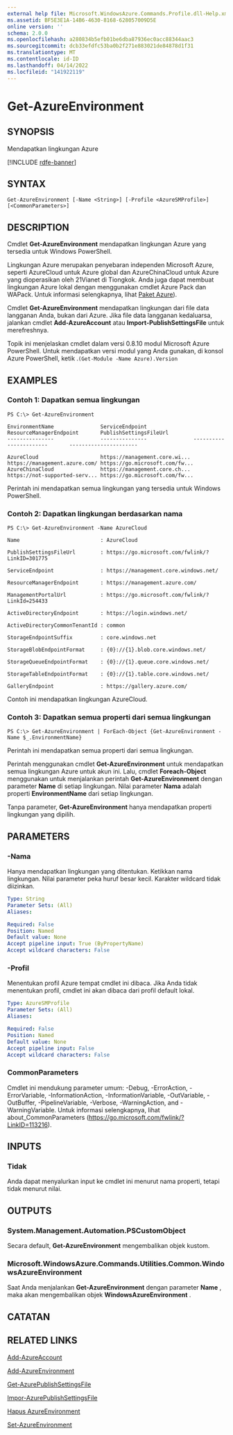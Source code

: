 ```yaml
---
external help file: Microsoft.WindowsAzure.Commands.Profile.dll-Help.xml
ms.assetid: BF5E3E1A-14B6-4630-8168-628057009D5E
online version: ''
schema: 2.0.0
ms.openlocfilehash: a280834b5efb01be6dba87936ec0acc88344aac3
ms.sourcegitcommit: dcb33efdfc53ba0b2f271e883021de84878d1f31
ms.translationtype: MT
ms.contentlocale: id-ID
ms.lasthandoff: 04/14/2022
ms.locfileid: "141922119"
---
```

# Get-AzureEnvironment

## SYNOPSIS
Mendapatkan lingkungan Azure

[!INCLUDE [rdfe-banner](../../includes/rdfe-banner.md)]

## SYNTAX

```
Get-AzureEnvironment [-Name <String>] [-Profile <AzureSMProfile>] [<CommonParameters>]
```

## DESCRIPTION
Cmdlet **Get-AzureEnvironment** mendapatkan lingkungan Azure yang tersedia untuk Windows PowerShell.

Lingkungan Azure merupakan penyebaran independen Microsoft Azure, seperti AzureCloud untuk Azure global dan AzureChinaCloud untuk Azure yang dioperasikan oleh 21Vianet di Tiongkok.
Anda juga dapat membuat lingkungan Azure lokal dengan menggunakan cmdlet Azure Pack dan WAPack.
Untuk informasi selengkapnya, lihat [Paket Azure](/previous-versions/azure/windows-server-azure-pack/)).

Cmdlet **Get-AzureEnvironment** mendapatkan lingkungan dari file data langganan Anda, bukan dari Azure.
Jika file data langganan kedaluarsa, jalankan cmdlet **Add-AzureAccount** atau **Import-PublishSettingsFile** untuk merefreshnya.

Topik ini menjelaskan cmdlet dalam versi 0.8.10 modul Microsoft Azure PowerShell.
Untuk mendapatkan versi modul yang Anda gunakan, di konsol Azure PowerShell, ketik .`(Get-Module -Name Azure).Version`

## EXAMPLES

### Contoh 1: Dapatkan semua lingkungan
```
PS C:\> Get-AzureEnvironment

EnvironmentName               ServiceEndpoint               ResourceManagerEndpoint       PublishSettingsFileUrl
---------------               ---------------               -----------------------       ----------------------

AzureCloud                    https://management.core.wi... https://management.azure.com/ https://go.microsoft.com/fw...
AzureChinaCloud               https://management.core.ch... https://not-supported-serv... https://go.microsoft.com/fw...
```

Perintah ini mendapatkan semua lingkungan yang tersedia untuk Windows PowerShell.

### Contoh 2: Dapatkan lingkungan berdasarkan nama
```
PS C:\> Get-AzureEnvironment -Name AzureCloud

Name                          : AzureCloud

PublishSettingsFileUrl        : https://go.microsoft.com/fwlink/?LinkID=301775

ServiceEndpoint               : https://management.core.windows.net/

ResourceManagerEndpoint       : https://management.azure.com/

ManagementPortalUrl           : https://go.microsoft.com/fwlink/?LinkId=254433

ActiveDirectoryEndpoint       : https://login.windows.net/

ActiveDirectoryCommonTenantId : common

StorageEndpointSuffix         : core.windows.net

StorageBlobEndpointFormat     : {0}://{1}.blob.core.windows.net/

StorageQueueEndpointFormat    : {0}://{1}.queue.core.windows.net/

StorageTableEndpointFormat    : {0}://{1}.table.core.windows.net/

GalleryEndpoint               : https://gallery.azure.com/
```

Contoh ini mendapatkan lingkungan AzureCloud.

### Contoh 3: Dapatkan semua properti dari semua lingkungan
```
PS C:\> Get-AzureEnvironment | ForEach-Object {Get-AzureEnvironment -Name $_.EnvironmentName}
```

Perintah ini mendapatkan semua properti dari semua lingkungan.

Perintah menggunakan cmdlet **Get-AzureEnvironment** untuk mendapatkan semua lingkungan Azure untuk akun ini.
Lalu, cmdlet **Foreach-Object** menggunakan untuk menjalankan perintah **Get-AzureEnvironment** dengan parameter **Name** di setiap lingkungan.
Nilai parameter **Nama** adalah properti **EnvironmentName** dari setiap lingkungan.

Tanpa parameter, **Get-AzureEnvironment** hanya mendapatkan properti lingkungan yang dipilih.

## PARAMETERS

### -Nama
Hanya mendapatkan lingkungan yang ditentukan.
Ketikkan nama lingkungan.
Nilai parameter peka huruf besar kecil.
Karakter wildcard tidak diizinkan.

```yaml
Type: String
Parameter Sets: (All)
Aliases:

Required: False
Position: Named
Default value: None
Accept pipeline input: True (ByPropertyName)
Accept wildcard characters: False
```

### -Profil
Menentukan profil Azure tempat cmdlet ini dibaca.
Jika Anda tidak menentukan profil, cmdlet ini akan dibaca dari profil default lokal.

```yaml
Type: AzureSMProfile
Parameter Sets: (All)
Aliases:

Required: False
Position: Named
Default value: None
Accept pipeline input: False
Accept wildcard characters: False
```

### CommonParameters
Cmdlet ini mendukung parameter umum: -Debug, -ErrorAction, -ErrorVariable, -InformationAction, -InformationVariable, -OutVariable, -OutBuffer, -PipelineVariable, -Verbose, -WarningAction, and -WarningVariable. Untuk informasi selengkapnya, lihat about_CommonParameters (https://go.microsoft.com/fwlink/?LinkID=113216).

## INPUTS

### Tidak
Anda dapat menyalurkan input ke cmdlet ini menurut nama properti, tetapi tidak menurut nilai.

## OUTPUTS

### System.Management.Automation.PSCustomObject
Secara default, **Get-AzureEnvironment** mengembalikan objek kustom.

### Microsoft.WindowsAzure.Commands.Utilities.Common.WindowsAzureEnvironment
Saat Anda menjalankan **Get-AzureEnvironment** dengan parameter **Name** , maka akan mengembalikan objek  **WindowsAzureEnvironment** .

## CATATAN

## RELATED LINKS

[Add-AzureAccount](./Add-AzureAccount.md)

[Add-AzureEnvironment](./Add-AzureEnvironment.md)

[Get-AzurePublishSettingsFile](./Get-AzurePublishSettingsFile.md)

[Impor-AzurePublishSettingsFile](./Import-AzurePublishSettingsFile.md)

[Hapus AzureEnvironment](./Remove-AzureEnvironment.md)

[Set-AzureEnvironment](./Set-AzureEnvironment.md)


